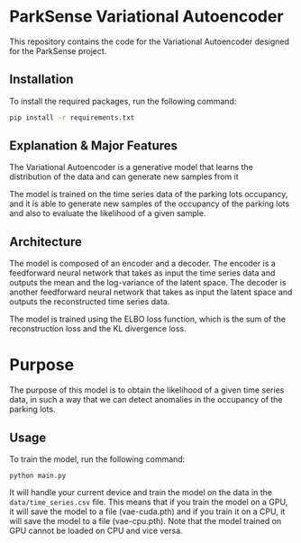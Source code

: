 # ParkSense Variational Autoencoder

This repository contains the code for the Variational Autoencoder designed for the ParkSense project.

## Installation

To install the required packages, run the following command:

```bash
pip install -r requirements.txt
```

## Explanation & Major Features

The Variational Autoencoder is a generative model that learns the distribution of the data and can generate new samples from it

The model is trained on the time series data of the parking lots occupancy, and it is able to generate new samples of the
occupancy of the parking lots and also to evaluate the likelihood of a given sample.

## Architecture

The model is composed of an encoder and a decoder. The encoder is a feedforward neural network that takes as input the
time series data and outputs the mean and the log-variance of the latent space. The decoder is another feedforward neural
network that takes as input the latent space and outputs the reconstructed time series data.

The model is trained using the ELBO loss function, which is the sum of the reconstruction loss and the KL divergence loss.

# Purpose

The purpose of this model is to obtain the likelihood of a given time series data, in such a way that we can detect anomalies
in the occupancy of the parking lots.

## Usage

To train the model, run the following command:

```shell
python main.py
```

It will handle your current device and train the model on the data in the `data/time_series.csv` file.
This means that if you train the model on a GPU, it will save the model to a file (vae-cuda.pth) and if you train it on a CPU,
it will save the model to a file (vae-cpu.pth). Note that the model trained on GPU cannot be loaded on CPU and vice versa.

